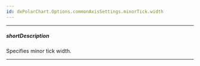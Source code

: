 ```yaml
---
id: dxPolarChart.Options.commonAxisSettings.minorTick.width
---
```

---
##### shortDescription
Specifies minor tick width.

---
